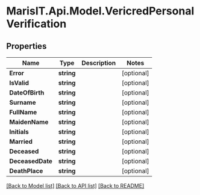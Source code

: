 
# MarisIT.Api.Model.VericredPersonalVerification

## Properties

Name | Type | Description | Notes
------------ | ------------- | ------------- | -------------
**Error** | **string** |  | [optional] 
**IsValid** | **string** |  | [optional] 
**DateOfBirth** | **string** |  | [optional] 
**Surname** | **string** |  | [optional] 
**FullName** | **string** |  | [optional] 
**MaidenName** | **string** |  | [optional] 
**Initials** | **string** |  | [optional] 
**Married** | **string** |  | [optional] 
**Deceased** | **string** |  | [optional] 
**DeceasedDate** | **string** |  | [optional] 
**DeathPlace** | **string** |  | [optional] 

[[Back to Model list]](../README.md#documentation-for-models)
[[Back to API list]](../README.md#documentation-for-api-endpoints)
[[Back to README]](../README.md)

